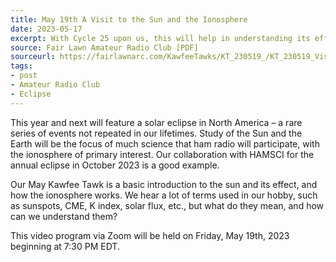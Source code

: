 ```yaml
---
title: May 19th A Visit to the Sun and the Ionosphere
date: 2023-05-17
excerpt: With Cycle 25 upon us, this will help in understanding its effects.
source: Fair Lawn Amateur Radio Club [PDF]
sourceurl: https://fairlawnarc.com/KawfeeTawks/KT_230519_/KT_230519_Visit-sun_PR_.pdf
tags:
- post
- Amateur Radio Club
- Eclipse
---
```

This year and next will feature a solar eclipse in North America – a rare series of events not repeated in our lifetimes. Study of the Sun and the Earth will be the focus of much science that ham radio will participate, with the ionosphere of primary interest. Our collaboration with HAMSCI for the annual eclipse in October 2023 is a good example.

Our May Kawfee Tawk is a basic introduction to the sun and its effect, and how the ionosphere works. We hear
a lot of terms used in our hobby, such as sunspots, CME, K index, solar flux, etc., but what do they mean, and how can we understand them?

This video program via Zoom will be held on Friday, May 19th, 2023 beginning at 7:30 PM EDT.
